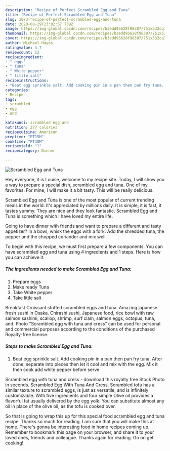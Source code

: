 ```yaml
---
description: "Recipe of Perfect Scrambled Egg and Tuna"
title: "Recipe of Perfect Scrambled Egg and Tuna"
slug: 1073-recipe-of-perfect-scrambled-egg-and-tuna
date: 2020-08-29T23:02:57.739Z
image: https://img-global.cpcdn.com/recipes/b3edd95628f98307/751x532cq70/scrambled-egg-and-tuna-recipe-main-photo.jpg
thumbnail: https://img-global.cpcdn.com/recipes/b3edd95628f98307/751x532cq70/scrambled-egg-and-tuna-recipe-main-photo.jpg
cover: https://img-global.cpcdn.com/recipes/b3edd95628f98307/751x532cq70/scrambled-egg-and-tuna-recipe-main-photo.jpg
author: Michael Hayes
ratingvalue: 4.7
reviewcount: 12
recipeingredient:
- " eggs"
- " Tuna"
- " White pepper"
- " little salt"
recipeinstructions:
- "Beat egg sprinkle salt. Add cooking pin in a pan then pan fry tuna. After done, separate into pieces then let it cool and mix with the egg. Mix it then cook add white pepper before serve"
categories:
- Recipe
tags:
- scrambled
- egg
- and

katakunci: scrambled egg and 
nutrition: 277 calories
recipecuisine: American
preptime: "PT15M"
cooktime: "PT30M"
recipeyield: "1"
recipecategory: Dinner

---
```



![Scrambled Egg and Tuna](https://img-global.cpcdn.com/recipes/b3edd95628f98307/751x532cq70/scrambled-egg-and-tuna-recipe-main-photo.jpg)

Hey everyone, it is Louise, welcome to my recipe site. Today, I will show you a way to prepare a special dish, scrambled egg and tuna. One of my favorites. For mine, I will make it a bit tasty. This will be really delicious.

Scrambled Egg and Tuna is one of the most popular of current trending meals in the world. It's appreciated by millions daily. It is simple, it is fast, it tastes yummy. They are nice and they look fantastic. Scrambled Egg and Tuna is something which I have loved my entire life.

Going to have dinner with friends and want to prepare a different and tasty appetizer? In a bowl, whisk the eggs with a fork. Add the shredded tuna, the pepper and the chopped coriander and mix well.


To begin with this recipe, we must first prepare a few components. You can have scrambled egg and tuna using 4 ingredients and 1 steps. Here is how you can achieve it.

<!--inarticleads1-->

##### The ingredients needed to make Scrambled Egg and Tuna:

1. Prepare  eggs
1. Make ready  Tuna
1. Take  White pepper
1. Take  little salt


Breakfast Croissant stuffed scrambled eggs and tuna. Amazing japanese fresh sushi in Osaka. Chirashi sushi, Japanese food, rice bowl with raw salmon sashimi, scallop, shrimp, surf clam, salmon eggs, octopus, tuna, and. Photo &#34;Scrambled egg with tuna and cress&#34; can be used for personal and commercial purposes according to the conditions of the purchased Royalty-free license. 

<!--inarticleads2-->

##### Steps to make Scrambled Egg and Tuna:

1. Beat egg sprinkle salt. Add cooking pin in a pan then pan fry tuna. After done, separate into pieces then let it cool and mix with the egg. Mix it then cook add white pepper before serve


Scrambled egg with tuna and cress - download this royalty free Stock Photo in seconds. Scrambled Egg With Tuna And Cress. Scrambled tofu has a similar texture to scrambled eggs, is just as versatile, and is infinitely customizable. With five ingredients and four simple Olive oil provides a flavorful fat usually delivered by the egg yolk. You can substitute almost any oil in place of the olive oil, as the tofu is cooked over. 

So that is going to wrap this up for this special food scrambled egg and tuna recipe. Thanks so much for reading. I am sure that you will make this at home. There's gonna be interesting food in home recipes coming up. Remember to bookmark this page on your browser, and share it to your loved ones, friends and colleague. Thanks again for reading. Go on get cooking!
